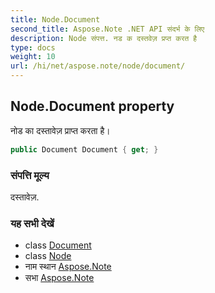 ```yaml
---
title: Node.Document
second_title: Aspose.Note .NET API संदर्भ के लिए
description: Node संपत्त. नड क दस्तवेज़ प्रप्त करत है
type: docs
weight: 10
url: /hi/net/aspose.note/node/document/
---
```

## Node.Document property

नोड का दस्तावेज़ प्राप्त करता है।

```csharp
public Document Document { get; }
```

### संपत्ति मूल्य

दस्तावेज़.

### यह सभी देखें

* class [Document](../../document/)
* class [Node](../)
* नाम स्थान [Aspose.Note](../../node/)
* सभा [Aspose.Note](../../../)


